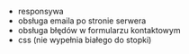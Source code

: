 - responsywa
- obsługa emaila po stronie serwera
- obsługa błędów w formularzu kontaktowym
- css (nie wypełnia białego do stopki)